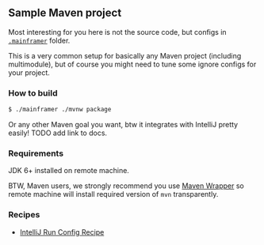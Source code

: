 ## Sample Maven project

Most interesting for you here is not the source code, but configs in [`.mainframer`](.mainframer) folder.

This is a very common setup for basically any Maven project (including multimodule), but of course you might need to tune some ignore configs for your project.

### How to build

```bash
$ ./mainframer ./mvnw package
```

Or any other Maven goal you want, btw it integrates with IntelliJ pretty easily! TODO add link to docs.

### Requirements

JDK 6+ installed on remote machine.

BTW, Maven users, we strongly recommend you use [Maven Wrapper](https://github.com/takari/maven-wrapper) so remote machine will install required version of `mvn` transparently. 

### Recipes

* [IntelliJ Run Config Recipe](../../recipes/INTELLIJ_RUN_CONFIG.md)
